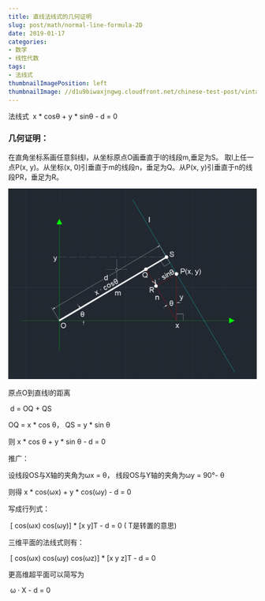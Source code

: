 ```yaml
---
title: 直线法线式的几何证明
slug: post/math/normal-line-formula-2D
date: 2019-01-17
categories:
- 数学
- 线性代数
tags:
- 法线式
thumbnailImagePosition: left
thumbnailImage: //d1u9biwaxjngwg.cloudfront.net/chinese-test-post/vintage-140.jpg
---
```


法线式
​	x * cosθ + y * sinθ - d = 0

###  几何证明：

 在直角坐标系画任意斜线l，从坐标原点O画垂直于l的线段m,垂足为S。 取l上任一点P(x, y)。从坐标(x, 0)引垂直于m的线段n，垂足为Q。从P(x, y)引垂直于n的线段PR，垂足为R。

![](normal-line-formula-2D.png)

 原点O到直线l的距离

 ​	d = OQ + QS

 OQ = x * cos θ， QS = y * sin θ

 则  x * cos θ + y * sin θ - d = 0



推广：

设线段OS与X轴的夹角为ωx = θ， 线段OS与Y轴的夹角为ωy = 90°- θ

则得 x * cos(ωx) + y * cos(ωy)  - d = 0

写成行列式：

​	[ cos(ωx) cos(ωy)]  * [x y]T - d = 0 ( T是转置的意思)

三维平面的法线式则有：

​	[ cos(ωx) cos(ωy) cos(ωz)]  * [x y z]T - d = 0

更高维超平面可以简写为

​	ω · X - d = 0